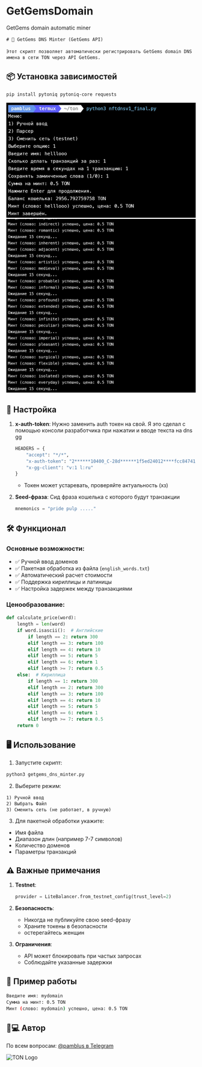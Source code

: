 # GetGemsDomain
GetGems domain automatic miner
```Работа
# 🚀 GetGems DNS Minter (GetGems API)

Этот скрипт позволяет автоматически регистрировать GetGems domain DNS имена в сети TON через API GetGems.
```
## 📦 Установка зависимостей
```bash
pip install pytoniq pytoniq-core requests

```
![ggmint](getgems_mint.jpg)
![ggmint1](getgems_mint1.jpg)

## 🔑 Настройка

1. **x-auth-token**:
Нужно заменить auth токен на свой. Я это сделал с помощью консоли разработчика при нажатии и вводе текста на dns gg 
   ```python
   HEADERS = {
       "accept": "*/*",
       "x-auth-token": "2******10400_C-28d******1f5ed24012****fcc84741.b****aadad91392******42fecbeb3c",
       "x-gg-client": "v:1 l:ru"
   }
   ```
   - Токен может устаревать, проверяйте актуальность (хз)

2. **Seed-фраза**:
Сид фраза кошелька с которого будут транзакции
   ```python
   mnemonics = "pride pulp ....."
   ```

## 🛠 Функционал

### Основные возможности:
- ✅ Ручной ввод доменов
- ✅ Пакетная обработка из файла (`english_words.txt`)
- ✅ Автоматический расчет стоимости
- ✅ Поддержка кириллицы и латиницы
- ✅ Настройка задержек между транзакциями

### Ценообразование:
```python
def calculate_price(word):
    length = len(word)
    if word.isascii():  # Английские
        if length == 2: return 300
        elif length == 3: return 100
        elif length == 4: return 10
        elif length == 5: return 5
        elif length == 6: return 1
        elif length >= 7: return 0.5
    else:  # Кириллица
        if length == 1: return 300
        elif length == 2: return 300
        elif length == 3: return 100
        elif length == 4: return 10
        elif length == 5: return 5
        elif length == 6: return 1
        elif length >= 7: return 0.5
    return 0
```

## 🖥 Использование

1. Запустите скрипт:
```bash
python3 getgems_dns_minter.py
```

2. Выберите режим:
```
1) Ручной ввод
2) Выбрать Файл
3) Сменить сеть (не работает, в ручную)
```

3. Для пакетной обработки укажите:
- Имя файла
- Диапазон длин (например 7-7 символов)
- Количество доменов
- Параметры транзакций

## ⚠️ Важные примечания

1. **Testnet**:
   ```python
   provider = LiteBalancer.from_testnet_config(trust_level=2)
   ```

2. **Безопасность**:
   - Никогда не публикуйте свою seed-фразу
   - Храните токены в безопасности
   - остерегайтесь женщин

3. **Ограничения**:
   - API может блокировать при частых запросах
   - Соблюдайте указанные задержки

## 📝 Пример работы

```bash
Введите имя: mydomain
Сумма на минт: 0.5 TON
Минт (слово: mydomain) успешно, цена: 0.5 TON
```

## 👨💻 Автор

По всем вопросам: [@pamblus в Telegram](https://t.me/pamblus)

![TON Logo](https://raw.githubusercontent.com/gist/PonomareVlad/ca27237883d2a47a0588cd180139db55/raw/68996051ffabfc65520c3376df6df11898d3c736/TON.svg)
``` 
